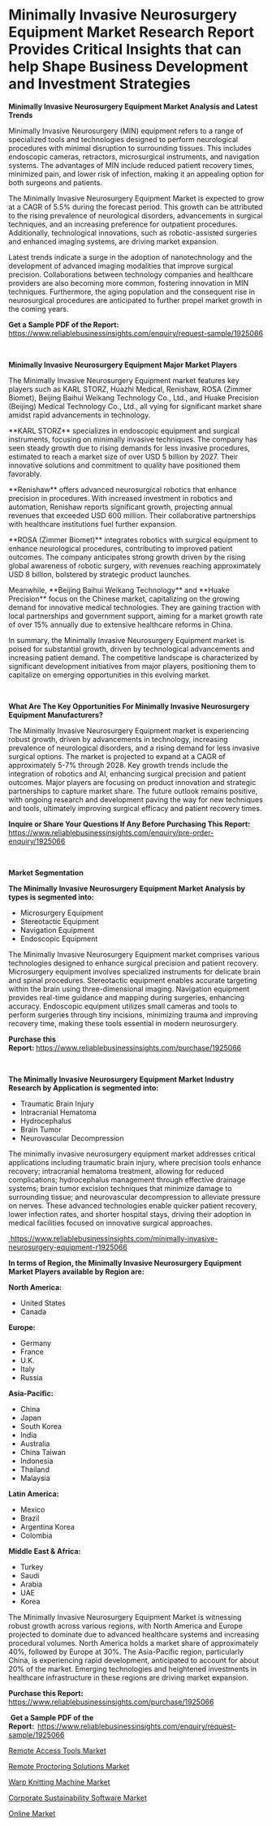 <p><h1>Minimally Invasive Neurosurgery Equipment Market Research Report Provides Critical Insights that can help Shape Business Development and Investment Strategies</h1></p><p><strong>Minimally Invasive Neurosurgery Equipment Market Analysis and Latest Trends</strong></p>
<p><p>Minimally Invasive Neurosurgery (MIN) equipment refers to a range of specialized tools and technologies designed to perform neurological procedures with minimal disruption to surrounding tissues. This includes endoscopic cameras, retractors, microsurgical instruments, and navigation systems. The advantages of MIN include reduced patient recovery times, minimized pain, and lower risk of infection, making it an appealing option for both surgeons and patients.</p><p>The Minimally Invasive Neurosurgery Equipment Market is expected to grow at a CAGR of 5.5% during the forecast period. This growth can be attributed to the rising prevalence of neurological disorders, advancements in surgical techniques, and an increasing preference for outpatient procedures. Additionally, technological innovations, such as robotic-assisted surgeries and enhanced imaging systems, are driving market expansion.</p><p>Latest trends indicate a surge in the adoption of nanotechnology and the development of advanced imaging modalities that improve surgical precision. Collaborations between technology companies and healthcare providers are also becoming more common, fostering innovation in MIN techniques. Furthermore, the aging population and the consequent rise in neurosurgical procedures are anticipated to further propel market growth in the coming years.</p></p>
<p><strong>Get a Sample PDF of the Report:&nbsp;</strong> <a href="https://www.reliablebusinessinsights.com/enquiry/request-sample/1925066?utm_campaign=1509&utm_medium=2&utm_source=Github&utm_content=ia&utm_term=24102024&utm_id=minimally-invasive-neurosurgery-equipment">https://www.reliablebusinessinsights.com/enquiry/request-sample/1925066</a></p>
<p>&nbsp;</p>
<p><strong>Minimally Invasive Neurosurgery Equipment Major Market Players</strong></p>
<p><p>The Minimally Invasive Neurosurgery Equipment market features key players such as KARL STORZ, Huazhi Medical, Renishaw, ROSA (Zimmer Biomet), Beijing Baihui Weikang Technology Co., Ltd., and Huake Precision (Beijing) Medical Technology Co., Ltd., all vying for significant market share amidst rapid advancements in technology.</p><p>**KARL STORZ** specializes in endoscopic equipment and surgical instruments, focusing on minimally invasive techniques. The company has seen steady growth due to rising demands for less invasive procedures, estimated to reach a market size of over USD 5 billion by 2027. Their innovative solutions and commitment to quality have positioned them favorably.</p><p>**Renishaw** offers advanced neurosurgical robotics that enhance precision in procedures. With increased investment in robotics and automation, Renishaw reports significant growth, projecting annual revenues that exceeded USD 600 million. Their collaborative partnerships with healthcare institutions fuel further expansion.</p><p>**ROSA (Zimmer Biomet)** integrates robotics with surgical equipment to enhance neurological procedures, contributing to improved patient outcomes. The company anticipates strong growth driven by the rising global awareness of robotic surgery, with revenues reaching approximately USD 8 billion, bolstered by strategic product launches.</p><p>Meanwhile, **Beijing Baihui Weikang Technology** and **Huake Precision** focus on the Chinese market, capitalizing on the growing demand for innovative medical technologies. They are gaining traction with local partnerships and government support, aiming for a market growth rate of over 15% annually due to extensive healthcare reforms in China.</p><p>In summary, the Minimally Invasive Neurosurgery Equipment market is poised for substantial growth, driven by technological advancements and increasing patient demand. The competitive landscape is characterized by significant development initiatives from major players, positioning them to capitalize on emerging opportunities in this evolving market.</p></p>
<p>&nbsp;</p>
<p><strong>What Are The Key Opportunities For Minimally Invasive Neurosurgery Equipment Manufacturers?</strong></p>
<p><p>The Minimally Invasive Neurosurgery Equipment market is experiencing robust growth, driven by advancements in technology, increasing prevalence of neurological disorders, and a rising demand for less invasive surgical options. The market is projected to expand at a CAGR of approximately 5-7% through 2028. Key growth trends include the integration of robotics and AI, enhancing surgical precision and patient outcomes. Major players are focusing on product innovation and strategic partnerships to capture market share. The future outlook remains positive, with ongoing research and development paving the way for new techniques and tools, ultimately improving surgical efficacy and patient recovery times.</p></p>
<p><strong>Inquire or Share Your Questions If Any Before Purchasing This Report:</strong> <a href="https://www.reliablebusinessinsights.com/enquiry/pre-order-enquiry/1925066?utm_campaign=1509&utm_medium=2&utm_source=Github&utm_content=ia&utm_term=24102024&utm_id=minimally-invasive-neurosurgery-equipment">https://www.reliablebusinessinsights.com/enquiry/pre-order-enquiry/1925066</a></p>
<p>&nbsp;</p>
<p><strong>Market Segmentation</strong></p>
<p><strong>The Minimally Invasive Neurosurgery Equipment Market Analysis by types is segmented into:</strong></p>
<p><ul><li>Microsurgery Equipment</li><li>Stereotactic Equipment</li><li>Navigation Equipment</li><li>Endoscopic Equipment</li></ul></p>
<p><p>The Minimally Invasive Neurosurgery Equipment market comprises various technologies designed to enhance surgical precision and patient recovery. Microsurgery equipment involves specialized instruments for delicate brain and spinal procedures. Stereotactic equipment enables accurate targeting within the brain using three-dimensional imaging. Navigation equipment provides real-time guidance and mapping during surgeries, enhancing accuracy. Endoscopic equipment utilizes small cameras and tools to perform surgeries through tiny incisions, minimizing trauma and improving recovery time, making these tools essential in modern neurosurgery.</p></p>
<p><strong>Purchase this Report:&nbsp;</strong><a href="https://www.reliablebusinessinsights.com/purchase/1925066?utm_campaign=1509&utm_medium=2&utm_source=Github&utm_content=ia&utm_term=24102024&utm_id=minimally-invasive-neurosurgery-equipment">https://www.reliablebusinessinsights.com/purchase/1925066</a></p>
<p>&nbsp;</p>
<p><strong>The Minimally Invasive Neurosurgery Equipment Market Industry Research by Application is segmented into:</strong></p>
<p><ul><li>Traumatic Brain Injury</li><li>Intracranial Hematoma</li><li>Hydrocephalus</li><li>Brain Tumor</li><li>Neurovascular Decompression</li></ul></p>
<p><p>The minimally invasive neurosurgery equipment market addresses critical applications including traumatic brain injury, where precision tools enhance recovery; intracranial hematoma treatment, allowing for reduced complications; hydrocephalus management through effective drainage systems; brain tumor excision techniques that minimize damage to surrounding tissue; and neurovascular decompression to alleviate pressure on nerves. These advanced technologies enable quicker patient recovery, lower infection rates, and shorter hospital stays, driving their adoption in medical facilities focused on innovative surgical approaches.</p></p>
<p><a href="https://www.reliablebusinessinsights.com/minimally-invasive-neurosurgery-equipment-r1925066?utm_campaign=1509&utm_medium=2&utm_source=Github&utm_content=ia&utm_term=24102024&utm_id=minimally-invasive-neurosurgery-equipment">&nbsp;https://www.reliablebusinessinsights.com/minimally-invasive-neurosurgery-equipment-r1925066</a></p>
<p><strong>In terms of Region, the Minimally Invasive Neurosurgery Equipment Market Players available by Region are:</strong></p>
<p>
    <p> <strong> North America: </strong>
        <ul>
            <li>United States</li>
            <li>Canada</li>
        </ul>
        </p> 
    <p> <strong> Europe: </strong>
        <ul>
            <li>Germany</li>
            <li>France</li>
            <li>U.K.</li>
            <li>Italy</li>
            <li>Russia</li>
        </ul>
        </p> 
    <p> <strong> Asia-Pacific: </strong>
        <ul>
            <li>China</li>
            <li>Japan</li>
            <li>South Korea</li>
            <li>India</li>
            <li>Australia</li>
            <li>China Taiwan</li>
            <li>Indonesia</li>
            <li>Thailand</li>
            <li>Malaysia</li>
        </ul>
        </p> 
    <p> <strong> Latin America: </strong>
        <ul>
            <li>Mexico</li>
            <li>Brazil</li>
            <li>Argentina Korea</li>
            <li>Colombia</li>
        </ul>
        </p> 
    <p> <strong> Middle East & Africa: </strong>
        <ul>
            <li>Turkey</li>
            <li>Saudi</li>
            <li>Arabia</li>
            <li>UAE</li>
            <li>Korea</li>
        </ul>
    </p>
    </p>
<p><p>The Minimally Invasive Neurosurgery Equipment Market is witnessing robust growth across various regions, with North America and Europe projected to dominate due to advanced healthcare systems and increasing procedural volumes. North America holds a market share of approximately 40%, followed by Europe at 30%. The Asia-Pacific region, particularly China, is experiencing rapid development, anticipated to account for about 20% of the market. Emerging technologies and heightened investments in healthcare infrastructure in these regions are driving market expansion.</p></p>
<p><strong>Purchase this Report: </strong><a href="https://www.reliablebusinessinsights.com/purchase/1925066?utm_campaign=1509&utm_medium=2&utm_source=Github&utm_content=ia&utm_term=24102024&utm_id=minimally-invasive-neurosurgery-equipment">https://www.reliablebusinessinsights.com/purchase/1925066</a></p>
<p>&nbsp;<strong>Get a Sample PDF of the Report:&nbsp;&nbsp;</strong><a href="https://www.reliablebusinessinsights.com/enquiry/request-sample/1925066?utm_campaign=1509&utm_medium=2&utm_source=Github&utm_content=ia&utm_term=24102024&utm_id=minimally-invasive-neurosurgery-equipment">https://www.reliablebusinessinsights.com/enquiry/request-sample/1925066</a></p>
<p><strong></strong></p>
<p><p><a href="https://www.linkedin.com/pulse/surfing-remote-access-tools-wave-riding-market-currents-rf5se?utm_campaign=1509&utm_medium=2&utm_source=Github&utm_content=ia&utm_term=24102024&utm_id=minimally-invasive-neurosurgery-equipment">Remote Access Tools Market</a></p><p><a href="https://www.linkedin.com/pulse/remote-proctoring-solutions-market-evolution-key-trends-gwtse?utm_campaign=1509&utm_medium=2&utm_source=Github&utm_content=ia&utm_term=24102024&utm_id=minimally-invasive-neurosurgery-equipment">Remote Proctoring Solutions Market</a></p><p><a href="https://github.com/BellAuer/Market-Research-Report-List-1/blob/main/warp-knitting-machine-market.md?utm_campaign=1509&utm_medium=2&utm_source=Github&utm_content=ia&utm_term=24102024&utm_id=minimally-invasive-neurosurgery-equipment">Warp Knitting Machine Market</a></p><p><a href="https://www.linkedin.com/pulse/corporate-sustainability-software-market-evolution-lulbe?utm_campaign=1509&utm_medium=2&utm_source=Github&utm_content=ia&utm_term=24102024&utm_id=minimally-invasive-neurosurgery-equipment">Corporate Sustainability Software Market</a></p><p><a href="https://www.linkedin.com/pulse/regulatory-landscape-its-influence-global-online-je9ye?utm_campaign=1509&utm_medium=2&utm_source=Github&utm_content=ia&utm_term=24102024&utm_id=minimally-invasive-neurosurgery-equipment">Online Market</a></p></p>